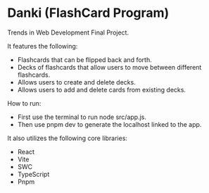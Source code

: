 # Danki (FlashCard Program)

Trends in Web Development Final Project.

It features the following:

-   Flashcards that can be flipped back and forth.
-   Decks of flashcards that allow users to move between different flashcards. 
-   Allows users to create and delete decks. 
-   Allows users to add and delete cards from existing decks.

How to run: 

- First use the terminal to run node src/app.js.
- Then use pnpm dev to generate the localhost linked to the app. 

It also utilizes the following core libraries:

-   React
-   Vite
-   SWC
-   TypeScript
-   Pnpm
